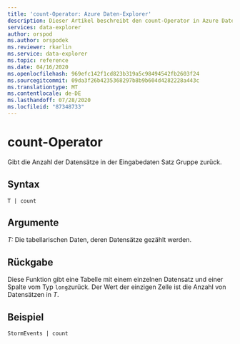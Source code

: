 ```yaml
---
title: 'count-Operator: Azure Daten-Explorer'
description: Dieser Artikel beschreibt den count-Operator in Azure Daten-Explorer.
services: data-explorer
author: orspod
ms.author: orspodek
ms.reviewer: rkarlin
ms.service: data-explorer
ms.topic: reference
ms.date: 04/16/2020
ms.openlocfilehash: 969efc142f1cd823b319a5c98494542fb2603f24
ms.sourcegitcommit: 09da3f26b4235368297b8b9b604d4282228a443c
ms.translationtype: MT
ms.contentlocale: de-DE
ms.lasthandoff: 07/28/2020
ms.locfileid: "87348733"
---
```

# <a name="count-operator"></a>count-Operator

Gibt die Anzahl der Datensätze in der Eingabedaten Satz Gruppe zurück.

## <a name="syntax"></a>Syntax

`T | count`

## <a name="arguments"></a>Argumente

*T:* Die tabellarischen Daten, deren Datensätze gezählt werden.

## <a name="returns"></a>Rückgabe

Diese Funktion gibt eine Tabelle mit einem einzelnen Datensatz und einer Spalte vom Typ `long`zurück. Der Wert der einzigen Zelle ist die Anzahl von Datensätzen in *T*. 

## <a name="example"></a>Beispiel

<!-- csl: https://help.kusto.windows.net/Samples -->
```kusto
StormEvents | count
```

